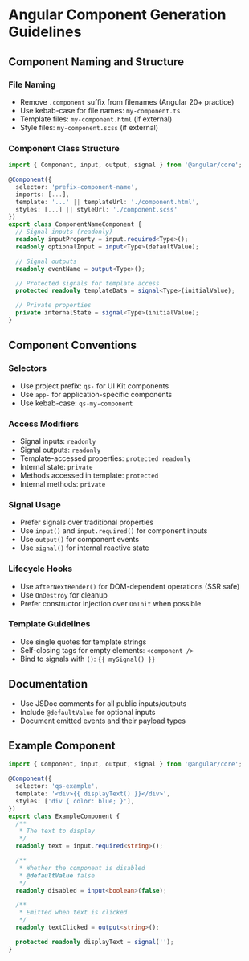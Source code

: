 # Angular Component Generation Guidelines

## Component Naming and Structure

### File Naming

- Remove `.component` suffix from filenames (Angular 20+ practice)
- Use kebab-case for file names: `my-component.ts`
- Template files: `my-component.html` (if external)
- Style files: `my-component.scss` (if external)

### Component Class Structure

```typescript
import { Component, input, output, signal } from '@angular/core';

@Component({
  selector: 'prefix-component-name',
  imports: [...],
  template: '...' || templateUrl: './component.html',
  styles: [...] || styleUrl: './component.scss'
})
export class ComponentNameComponent {
  // Signal inputs (readonly)
  readonly inputProperty = input.required<Type>();
  readonly optionalInput = input<Type>(defaultValue);

  // Signal outputs
  readonly eventName = output<Type>();

  // Protected signals for template access
  protected readonly templateData = signal<Type>(initialValue);

  // Private properties
  private internalState = signal<Type>(initialValue);
}
```

## Component Conventions

### Selectors

- Use project prefix: `qs-` for UI Kit components
- Use `app-` for application-specific components
- Use kebab-case: `qs-my-component`

### Access Modifiers

- Signal inputs: `readonly`
- Signal outputs: `readonly`
- Template-accessed properties: `protected readonly`
- Internal state: `private`
- Methods accessed in template: `protected`
- Internal methods: `private`

### Signal Usage

- Prefer signals over traditional properties
- Use `input()` and `input.required()` for component inputs
- Use `output()` for component events
- Use `signal()` for internal reactive state

### Lifecycle Hooks

- Use `afterNextRender()` for DOM-dependent operations (SSR safe)
- Use `OnDestroy` for cleanup
- Prefer constructor injection over `OnInit` when possible

### Template Guidelines

- Use single quotes for template strings
- Self-closing tags for empty elements: `<component />`
- Bind to signals with `()`: `{{ mySignal() }}`

## Documentation

- Use JSDoc comments for all public inputs/outputs
- Include `@defaultValue` for optional inputs
- Document emitted events and their payload types

## Example Component

```typescript
import { Component, input, output, signal } from '@angular/core';

@Component({
  selector: 'qs-example',
  template: '<div>{{ displayText() }}</div>',
  styles: ['div { color: blue; }'],
})
export class ExampleComponent {
  /**
   * The text to display
   */
  readonly text = input.required<string>();

  /**
   * Whether the component is disabled
   * @defaultValue false
   */
  readonly disabled = input<boolean>(false);

  /**
   * Emitted when text is clicked
   */
  readonly textClicked = output<string>();

  protected readonly displayText = signal('');
}
```
